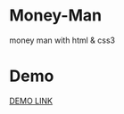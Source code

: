 # Money-Man
money man with html &amp; css3

# Demo
[DEMO LINK](https://codepen.io/arasico/pen/XWJvPve)
